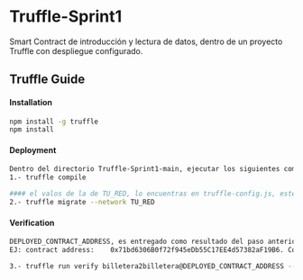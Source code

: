 # Truffle-Sprint1
Smart Contract de introducción y lectura de datos, dentro de un proyecto Truffle con despliegue configurado.

## Truffle Guide

#### Installation
```sh
npm install -g truffle
npm install
```

#### Deployment
```sh
Dentro del directorio Truffle-Sprint1-main, ejecutar los siguientes comandos 
1.- truffle compile

#### el valos de la de TU_RED, lo encuentras en truffle-config.js, este contrato fue probado en ethereum_goerli_testnet
2.- truffle migrate --network TU_RED
```

#### Verification
```sh
DEPLOYED_CONTRACT_ADDRESS, es entregado como resultado del paso anterior, hay que considerar la dirección del contrato billetera2billetera y no el Migrations.
EJ: contract address:    0x71bd6306B0f72f945eDb55C17EE4d57382aF19B6. Con este paso queda verificado el contrato. Esto también es posible realizar desde goerli.etherscan.io encontrando el contraro y siguiendo los pasos y teniendo con el codigó original del contrato.

3.- truffle run verify billetera2billetera@DEPLOYED_CONTRACT_ADDRESS --network TU_RED
```

